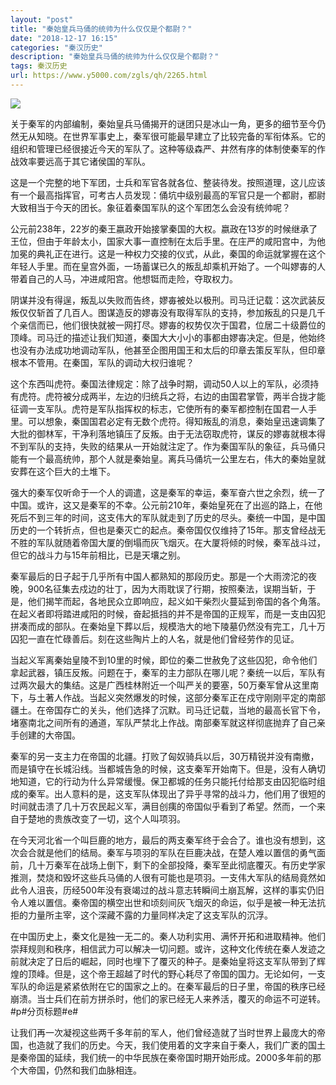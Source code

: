 ```yaml
---
layout: "post"
title: "秦始皇兵马俑的统帅为什么仅仅是个都尉？"
date: "2018-12-17 16:15"
categories: "秦汉历史"
description: "秦始皇兵马俑的统帅为什么仅仅是个都尉？"
tags: 秦汉历史
url: https://www.y5000.com/zgls/qh/2265.html
---
```






[![](https://img.y5000.com/uploads/allimg/160328/4-16032R2592C54.jpg)](https://www.y5000.com)

关于秦军的内部编制，秦始皇兵马俑揭开的谜团只是冰山一角，更多的细节至今仍然无从知晓。在世界军事史上，秦军很可能最早建立了比较完备的军衔体系。它的组织和管理已经很接近今天的军队了。这种等级森严、井然有序的体制使秦军的作战效率要远高于其它诸侯国的军队。

这是一个完整的地下军团，士兵和军官各就各位、整装待发。按照道理，这儿应该有一个最高指挥官，可考古人员发现：俑坑中级别最高的军官只是一个都尉，都尉大致相当于今天的团长。象征着秦国军队的这个军团怎么会没有统帅呢？

公元前238年，22岁的秦王嬴政开始接掌秦国的大权。嬴政在13岁的时候继承了王位，但由于年龄太小，国家大事一直控制在太后手里。在庄严的咸阳宫中，为他加冕的典礼正在进行。这是一种权力交接的仪式，从此，秦国的命运就掌握在这个年轻人手里。而在皇宫外面，一场蓄谋已久的叛乱却乘机开始了。一个叫嫪毐的人带着自己的人马，冲进咸阳宫。他想铤而走险，夺取权力。

阴谋并没有得逞，叛乱以失败而告终，嫪毐被处以极刑。司马迁记载：这次武装反叛仅仅斩首了几百人。图谋造反的嫪毐没有取得军队的支持，参加叛乱的只是几千个亲信而已，他们很快就被一网打尽。嫪毐的权势仅次于国君，位居二十级爵位的顶峰。司马迁的描述让我们知道，秦国大大小小的事都由嫪毐决定。但是，他始终也没有办法成功地调动军队，他甚至企图用国王和太后的印章去策反军队，但印章根本不管用。在秦国，军队的调动大权归谁呢？

这个东西叫虎符。秦国法律规定：除了战争时期，调动50人以上的军队，必须持有虎符。虎符被分成两半，左边的归统兵之将，右边的由国君掌管，两半合拢才能征调一支军队。虎符是军队指挥权的标志，它使所有的秦军都控制在国君一人手里。可以想象，秦国国君必定有无数个虎符。得知叛乱的消息，秦始皇迅速调集了大批的御林军，干净利落地镇压了反叛。由于无法窃取虎符，谋反的嫪毐就根本得不到军队的支持，失败的结果从一开始就注定了。作为秦国军队的象征，兵马俑只能有一个最高统帅，那个人就是秦始皇。离兵马俑坑一公里左右，伟大的秦始皇就安葬在这个巨大的土堆下。

强大的秦军仅听命于一个人的调遣，这是秦军的幸运，秦军奋六世之余烈，统一了中国。或许，这又是秦军的不幸。公元前210年，秦始皇死在了出巡的路上，在他死后不到三年的时间，这支伟大的军队就走到了历史的尽头。秦统一中国，是中国历史的一个转折点，但也是秦灭亡的起点。秦帝国仅仅维持了15年。那支曾经战无不胜的军队就随着帝国大厦的倒塌而灰飞烟灭。在大厦将倾的时候，秦军战斗过，但它的战斗力与15年前相比，已是天壤之别。

秦军最后的日子起于几乎所有中国人都熟知的那段历史。那是一个大雨滂沱的夜晚，900名征集去戍边的壮丁，因为大雨耽误了行期，按照秦法，误期当斩，于是，他们揭竿而起，各地民众立即响应，起义如干柴烈火蔓延到帝国的各个角落。在起义者即将踏进咸阳的时候，奋起抵挡的并不是帝国的正规军，而是一支由囚犯拼凑而成的部队。在秦始皇下葬以后，规模浩大的地下陵墓仍然没有完工，几十万囚犯一直在忙碌善后。刻在这些陶片上的人名，就是他们曾经劳作的见证。

当起义军离秦始皇陵不到10里的时候，即位的秦二世赦免了这些囚犯，命令他们拿起武器，镇压反叛。问题在于，秦军的主力部队在哪儿呢？秦统一以后，军队有过两次最大的集结。这是广西桂林附近一个叫严关的要塞，50万秦军曾从这里南下，与土著人作战。当起义突然爆发的时候，这部分秦军正在戍守刚刚平定的南部疆土。在帝国存亡的关头，他们选择了沉默。司马迁记载，当地的最高长官下令，堵塞南北之间所有的通道，军队严禁北上作战。南部秦军就这样彻底抛弃了自己亲手创建的大帝国。

秦军的另一支主力在帝国的北疆。打败了匈奴骑兵以后，30万精锐并没有南撤，而是镇守在长城沿线。当都城告急的时候，这支秦军开始南下。但是，没有人确切地知道，它的行动为什么异常缓慢。保卫都城的任务只能托付给那支由囚犯临时组成的秦军。出人意料的是，这支军队体现出了异乎寻常的战斗力，他们用了很短的时间就击溃了几十万农民起义军，满目创痍的帝国似乎看到了希望。然而，一个来自于楚地的贵族改变了一切，这个人叫项羽。

在今天河北省一个叫巨鹿的地方，最后的两支秦军终于会合了。谁也没有想到，这次会合就是他们的结局。秦军与项羽的军队在巨鹿决战，在楚人难以置信的勇气面前，几十万秦军在战场上倒下，剩下的全部投降，秦军至此彻底覆灭。有历史学家推测，焚烧和毁坏这些兵马俑的人很有可能也是项羽。一支伟大军队的结局竟然如此令人沮丧，历经500年没有衰竭过的战斗意志转瞬间土崩瓦解，这样的事实仍旧令人难以置信。秦帝国的横空出世和顷刻间灰飞烟灭的命运，似乎是被一种无法抗拒的力量所主宰，这个深藏不露的力量同样决定了这支军队的沉浮。

在中国历史上，秦文化是独一无二的。秦人功利实用、满怀开拓和进取精神。他们崇拜规则和秩序，相信武力可以解决一切问题。或许，这种文化传统在秦人发迹之前就决定了日后的崛起，同时也埋下了覆灭的种子。是秦始皇将这支军队带到了辉煌的顶峰。但是，这个帝王超越了时代的野心耗尽了帝国的国力。无论如何，一支军队的命运是紧紧依附在它的国家之上的。在秦军最后的日子里，帝国的秩序已经崩溃。当士兵们在前方拼杀时，他们的家已经无人来养活，覆灭的命运不可逆转。#p#分页标题#e#

让我们再一次凝视这些两千多年前的军人，他们曾经造就了当时世界上最庞大的帝国，也造就了我们的历史。今天，我们使用着的文字来自于秦人，我们广袤的国土是秦帝国的延续，我们统一的中华民族在秦帝国时期开始形成。2000多年前的那个大帝国，仍然和我们血脉相连。
